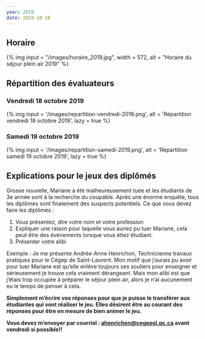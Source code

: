 ```yaml
---
year: 2019
date: 2019-10-18
---
```

## Horaire

{% img 
input = "/images/horaire_2019.jpg",
width = 572,
alt = "Horaire du séjour plein air 2019"
%}

## Répartition des évaluateurs
### Vendredi 18 octobre 2019

{% img
input = '/images/repartition-vendredi-2019.png',
alt = 'Répartition vendredi 18 octobre 2019',
lazy = true
%}

### Samedi 19 octobre 2019

{% img
input = '/images/repartition-samedi-2019.png',
alt = 'Répartition samedi 19 octobre 2019',
lazy = true
%}

## Explications pour le jeux des diplômés
Grosse nouvelle, Mariane a été malheureusement tuée et les étudiants de 3e année sont à la recherche du coupable. Après une énorme enquête, tous les diplômés sont finalement des suspects potentiels. 
Ce que vous devez faire les diplômés : 

1. Vous présentez, dire votre nom et votre profession
2. Expliquer une raison pour laquelle vous auriez pu tuer Mariane, cela peut être des événements lorsque vous étiez étudiant. 
3. Présenter votre alibi 

Exemple : 
Je me présente Andrée-Anne Henrichon, Technicienne travaux pratiques pour le Cégep de Saint-Laurent. Mon motif que j’aurais pu avoir pour tuer Mariane est qu’elle enlève toujours ses souliers pour enseigner et sérieusement je trouve cela vraiment dérangeant. Mais mon alibi est que j’étais trop occupée à préparer le séjour plein air, alors je n’ai aucunement eu le temps de penser à cela. 

**Simplement m’écrire vos réponses pour que je puisse le transférer aux étudiantes qui vont réaliser le jeu. Elles désirent être au courant des réponses pour être en mesure de bien animer le jeu.**

**Vous devez m’envoyer par courriel : [ahenrichon@cegepsl.qc.ca](mailto:ahenrichon@cegepsl.qc.ca) avant vendredi si possible!!**